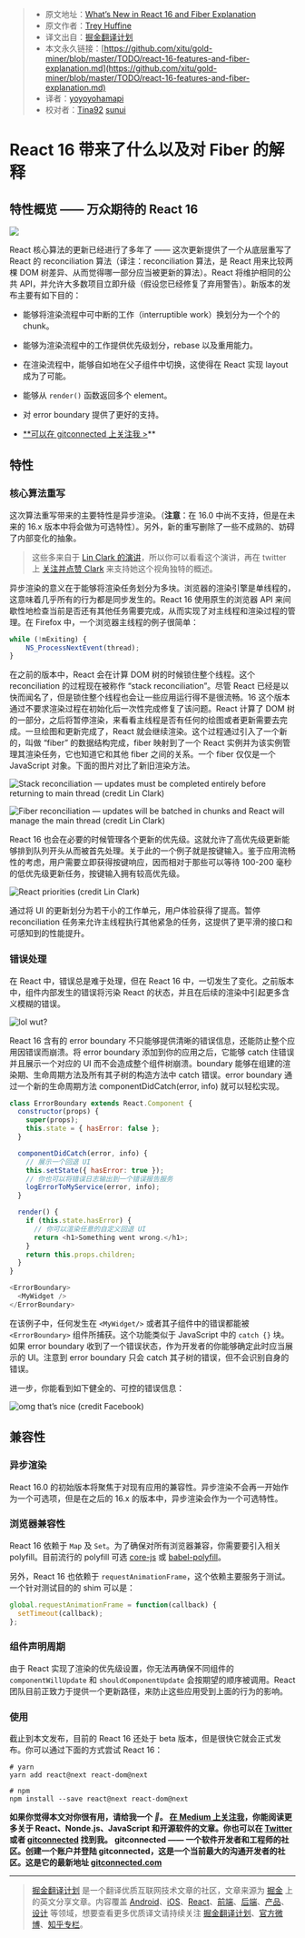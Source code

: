 
> * 原文地址：[What’s New in React 16 and Fiber Explanation](https://edgecoders.com/react-16-features-and-fiber-explanation-e779544bb1b7)
> * 原文作者：[Trey Huffine](https://edgecoders.com/@treyhuffine?source=post_header_lockup)
> * 译文出自：[掘金翻译计划](https://github.com/xitu/gold-miner)
> * 本文永久链接：[https://github.com/xitu/gold-miner/blob/master/TODO/react-16-features-and-fiber-explanation.md](https://github.com/xitu/gold-miner/blob/master/TODO/react-16-features-and-fiber-explanation.md)
> * 译者：[yoyoyohamapi](https://github.com/yoyoyohamapi)
> * 校对者：[Tina92](https://github.com/Tina92) [sunui](https://github.com/sunui)

# React 16 带来了什么以及对 Fiber 的解释

## 特性概览 —— 万众期待的 React 16 

![](https://cdn-images-1.medium.com/max/2100/1*i3hzpSEiEEMTuWIYviYweQ.png)

React 核心算法的更新已经进行了多年了 —— 这次更新提供了一个从底层重写了 React 的 reconciliation 算法（译注：reconciliation 算法，是 React 用来比较两棵 DOM 树差异、从而觉得哪一部分应当被更新的算法）。React 将维护相同的公共 API，并允许大多数项目立即升级（假设您已经修复了弃用警告）。新版本的发布主要有如下目的：

* 能够将渲染流程中可中断的工作（interruptible work）换划分为一个个的 chunk。 

* 能够为渲染流程中的工作提供优先级划分，rebase 以及重用能力。

* 在渲染流程中，能够自如地在父子组件中切换，这使得在 React 实现 layout 成为了可能。

* 能够从 `render()` 函数返回多个 element。

* 对 error boundary 提供了更好的支持。

* [**可以在 gitconnected 上关注我 >](https://gitconnected.com/treyhuffine)**

## 特性

### 核心算法重写

这次算法重写带来的主要特性是异步渲染。（**注意**：在 16.0 中尚不支持，但是在未来的 16.x 版本中将会做为可选特性）。另外，新的重写删除了一些不成熟的、妨碍了内部变化的抽象。

> 这些多来自于 [Lin Clark 的演讲](https://www.youtube.com/watch?v=ZCuYPiUIONs)，所以你可以看看这个演讲，再在 twitter 上 [关注并点赞 Clark](https://twitter.com/linclark) 来支持她这个视角独特的概述。

异步渲染的意义在于能够将渲染任务划分为多块。浏览器的渲染引擎是单线程的，这意味着几乎所有的行为都是同步发生的。React 16 使用原生的浏览器 API 来间歇性地检查当前是否还有其他任务需要完成，从而实现了对主线程和渲染过程的管理。在 Firefox 中，一个浏览器主线程的例子很简单：

```js
while (!mExiting) {
    NS_ProcessNextEvent(thread);
}
```

在之前的版本中，React 会在计算 DOM 树的时候锁住整个线程。这个 reconciliation 的过程现在被称作 “stack reconciliation”。尽管 React 已经是以快而闻名了，但是锁住整个线程也会让一些应用运行得不是很流畅。16 这个版本通过不要求渲染过程在初始化后一次性完成修复了该问题。React 计算了 DOM 树的一部分，之后将暂停渲染，来看看主线程是否有任何的绘图或者更新需要去完成。一旦绘图和更新完成了，React 就会继续渲染。这个过程通过引入了一个新的，叫做 “fiber” 的数据结构完成，fiber 映射到了一个 React 实例并为该实例管理其渲染任务，它也知道它和其他 fiber 之间的关系。一个 fiber 仅仅是一个 JavaScript 对象。下面的图片对比了新旧渲染方法。

![Stack reconciliation — updates must be completed entirely before returning to main thread (credit Lin Clark)](https://cdn-images-1.medium.com/max/3304/1*QtyRyjiedObq7_khCw5GlA.png)

![Fiber reconciliation — updates will be batched in chunks and React will manage the main thread (credit Lin Clark)](https://cdn-images-1.medium.com/max/2000/1*LEPjfYL6Bd4nkcCRMB6vog.png)

React 16 也会在必要的时候管理各个更新的优先级。这就允许了高优先级更新能够排到队列开头从而被首先处理。关于此的一个例子就是按键输入。鉴于应用流畅性的考虑，用户需要立即获得按键响应，因而相对于那些可以等待 100-200 毫秒的低优先级更新任务，按键输入拥有较高优先级。

![React priorities (credit Lin Clark)](https://cdn-images-1.medium.com/max/3428/1*RZYe9LuwfybI9zDxCL28NQ.png)

通过将 UI 的更新划分为若干小的工作单元，用户体验获得了提高。暂停 reconciliation 任务来允许主线程执行其他紧急的任务，这提供了更平滑的接口和可感知到的性能提升。

### 错误处理

在 React 中，错误总是难于处理，但在 React 16 中，一切发生了变化。之前版本中，组件内部发生的错误将污染 React 的状态，并且在后续的渲染中引起更多含义模糊的错误。

![lol wut?](https://cdn-images-1.medium.com/max/2000/1*BLyT8jKqOPRAKt_iUXCNeg.png)

React 16 含有的 error boundary 不只能够提供清晰的错误信息，还能防止整个应用因错误而崩溃。将 error boundary 添加到你的应用之后，它能够 catch 住错误并且展示一个对应的 UI 而不会造成整个组件树崩溃。boundary 能够在组建的渲染期、生命周期方法及所有其子树的构造方法中 catch 错误。error boundary 通过一个新的生命周期方法 componentDidCatch(error, info) 就可以轻松实现。

```js
class ErrorBoundary extends React.Component {
  constructor(props) {
    super(props);
    this.state = { hasError: false };
  }

  componentDidCatch(error, info) {
    // 展示一个回退 UI
    this.setState({ hasError: true });
    // 你也可以将错误日志输出到一个错误报告服务
    logErrorToMyService(error, info);
  }

  render() {
    if (this.state.hasError) {
      // 你可以渲染任意的自定义回退 UI
      return <h1>Something went wrong.</h1>;
    }
    return this.props.children;
  }
}

<ErrorBoundary>
  <MyWidget />
</ErrorBoundary>
```

在该例子中，任何发生在 `<MyWidget/>` 或者其子组件中的错误都能被 `<ErrorBoundary>` 组件所捕获。这个功能类似于 JavaScript 中的 `catch {}` 块。如果 error boundary 收到了一个错误状态，作为开发者的你能够确定此时应当展示的 UI。注意到 error boundary 只会 catch 其子树的错误，但不会识别自身的错误。

进一步，你能看到如下健全的、可控的错误信息：

![omg that’s nice (credit Facebook)](https://cdn-images-1.medium.com/max/3202/1*Icy2gSlrGAifYrI-cNddIg.png)

## 兼容性

### 异步渲染

React 16.0 的初始版本将聚焦于对现有应用的兼容性。异步渲染不会再一开始作为一个可选项，但是在之后的 16.x 的版本中，异步渲染会作为一个可选特性。

### 浏览器兼容性

React 16 依赖于 `Map` 及 `Set`。为了确保对所有浏览器兼容，你需要要引入相关 polyfill。目前流行的 polyfill 可选 [core-js](https://github.com/zloirock/core-js) 或 [babel-polyfill](https://babeljs.io/docs/usage/polyfill/)。

另外，React 16 也依赖于 `requestAnimationFrame`，这个依赖主要服务于测试。一个针对测试目的的 shim 可以是：

```js
global.requestAnimationFrame = function(callback) {
  setTimeout(callback);
};
```

### 组件声明周期

由于 React 实现了渲染的优先级设置，你无法再确保不同组件的 `componentWillUpdate` 和 `shouldComponentUpdate` 会按期望的顺序被调用。React 团队目前正致力于提供一个更新路径，来防止这些应用受到上面的行为的影响。

### 使用

截止到本文发布，目前的 React 16 还处于 beta 版本，但是很快它就会正式发布。你可以通过下面的方式尝试 React 16：

```
# yarn
yarn add react@next react-dom@next

# npm
npm install --save react@next react-dom@next
```

**如果你觉得本文对你很有用，请给我一个 *👏*。 [在 Medium 上关注我](https://medium.com/@treyhuffine)，你能阅读更多关于 React、Nonde.js、JavaScript 和开源软件的文章。你也可以在 [Twitter](https://twitter.com/twitter) 或者 [gitconnected](https://gitconnected.com/treyhuffine) 找到我。**
**gitconnected —— 一个软件开发者和工程师的社区。创建一个账户并登陆 gitconnected，这是一个当前最大的沟通开发者的社区。这是它的最新地址 [gitconnected.com](https://gitconnected.com/treyhuffine)**


---

> [掘金翻译计划](https://github.com/xitu/gold-miner) 是一个翻译优质互联网技术文章的社区，文章来源为 [掘金](https://juejin.im) 上的英文分享文章。内容覆盖 [Android](https://github.com/xitu/gold-miner#android)、[iOS](https://github.com/xitu/gold-miner#ios)、[React](https://github.com/xitu/gold-miner#react)、[前端](https://github.com/xitu/gold-miner#前端)、[后端](https://github.com/xitu/gold-miner#后端)、[产品](https://github.com/xitu/gold-miner#产品)、[设计](https://github.com/xitu/gold-miner#设计) 等领域，想要查看更多优质译文请持续关注 [掘金翻译计划](https://github.com/xitu/gold-miner)、[官方微博](http://weibo.com/juejinfanyi)、[知乎专栏](https://zhuanlan.zhihu.com/juejinfanyi)。
